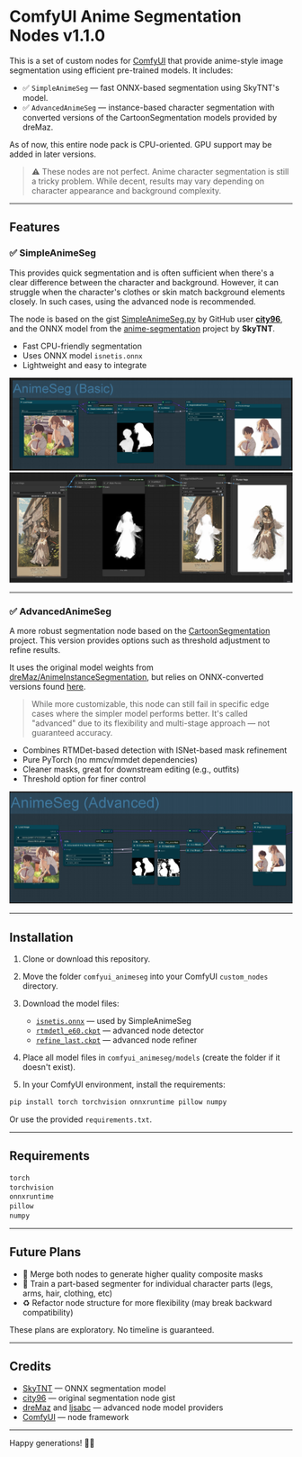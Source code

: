 # ComfyUI Anime Segmentation Nodes v1.1.0

This is a set of custom nodes for [ComfyUI](https://github.com/comfyanonymous/ComfyUI) that provide anime-style image segmentation using efficient pre-trained models. It includes:

- ✅ `SimpleAnimeSeg` — fast ONNX-based segmentation using SkyTNT's model.
- ✅ `AdvancedAnimeSeg` — instance-based character segmentation with converted versions of the CartoonSegmentation models provided by dreMaz.

As of now, this entire node pack is CPU-oriented. GPU support may be added in later versions.

> ⚠️ These nodes are not perfect. Anime character segmentation is still a tricky problem. While decent, results may vary depending on character appearance and background complexity.

---

## Features

### ✅ SimpleAnimeSeg

This provides quick segmentation and is often sufficient when there's a clear difference between the character and background. However, it can struggle when the character's clothes or skin match background elements closely. In such cases, using the advanced node is recommended.

The node is based on the gist [SimpleAnimeSeg.py](https://gist.github.com/city96/103c394ef9cf9300aca67d1c2a2d28b5) by GitHub user [**city96**](https://github.com/city96), and the ONNX model from the [anime-segmentation](https://github.com/SkyTNT/anime-segmentation) project by **SkyTNT**.

- Fast CPU-friendly segmentation
- Uses ONNX model `isnetis.onnx`
- Lightweight and easy to integrate

![Simple segmentation example](images/Simple%20segmentation%20example.png)
![Simple segmentation problems](images/Simple%20Segmentation%20problems.png)

---

### ✅ AdvancedAnimeSeg

A more robust segmentation node based on the [CartoonSegmentation](https://github.com/CartoonSegmentation/CartoonSegmentation) project. This version provides options such as threshold adjustment to refine results.

It uses the original model weights from [dreMaz/AnimeInstanceSegmentation](https://huggingface.co/dreMaz/AnimeInstanceSegmentation), but relies on ONNX-converted versions found [here](https://huggingface.co/Faor-Mati/anime-character-segmentation/tree/main).

> While more customizable, this node can still fail in specific edge cases where the simpler model performs better. It's called "advanced" due to its flexibility and multi-stage approach — not guaranteed accuracy.

- Combines RTMDet-based detection with ISNet-based mask refinement
- Pure PyTorch (no mmcv/mmdet dependencies)
- Cleaner masks, great for downstream editing (e.g., outfits)
- Threshold option for finer control

![Advanced segmentation example](images/advanced%20segmentation.png)

---

## Installation

1. Clone or download this repository.
2. Move the folder `comfyui_animeseg` into your ComfyUI `custom_nodes` directory.
3. Download the model files:

   - [`isnetis.onnx`](https://huggingface.co/skytnt/anime-seg/resolve/main/isnetis.onnx) — used by SimpleAnimeSeg
   - [`rtmdetl_e60.ckpt`](https://huggingface.co/dreMaz/AnimeInstanceSegmentation) — advanced node detector
   - [`refine_last.ckpt`](https://huggingface.co/dreMaz/AnimeInstanceSegmentation) — advanced node refiner

4. Place all model files in `comfyui_animeseg/models` (create the folder if it doesn't exist).
5. In your ComfyUI environment, install the requirements:

```bash
pip install torch torchvision onnxruntime pillow numpy
```

Or use the provided `requirements.txt`.

---

## Requirements

```txt
torch
torchvision
onnxruntime
pillow
numpy
```

---

## Future Plans

- 🚧 Merge both nodes to generate higher quality composite masks
- 🧠 Train a part-based segmenter for individual character parts (legs, arms, hair, clothing, etc)
- ♻️ Refactor node structure for more flexibility (may break backward compatibility)

These plans are exploratory. No timeline is guaranteed.

---

## Credits

- [SkyTNT](https://github.com/SkyTNT) — ONNX segmentation model
- [city96](https://github.com/city96) — original segmentation node gist
- [dreMaz](https://github.com/dmMaze) and [ljsabc](https://github.com/ljsabc) — advanced node model providers
- [ComfyUI](https://github.com/comfyanonymous/ComfyUI) — node framework

---

Happy generations! 🎨✨
